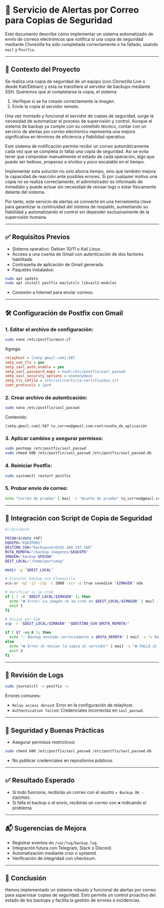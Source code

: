 # 📧 Servicio de Alertas por Correo para Copias de Seguridad

Este documento describe cómo implementar un sistema automatizado de envío de correos electrónicos que notifica si una copia de seguridad mediante Clonezilla ha sido completada correctamente o ha fallado, usando `mail` y `Postfix`.

---

## 🧩 Contexto del Proyecto

Se realiza una copia de seguridad de un equipo (con Clonezilla Live o desde Kali/Debian) y esta se transfiere al servidor de backups mediante SSH. Queremos que al completarse la copia, el sistema:

1. Verifique si se ha creado correctamente la imagen.
2. Envíe la copia al servidor remoto.

Una vez montado y funcional el servidor de copias de seguridad, surge la necesidad de automatizar el proceso de supervisión y control. Aunque el sistema de backup ya cumple con su cometido técnico, contar con un servicio de alertas por correo electrónico representa una mejora significativa en términos de eficiencia y fiabilidad operativa.

Este sistema de notificación permite recibir un correo automáticamente cada vez que se completa (o falla) una copia de seguridad. Así se evita tener que comprobar manualmente el estado de cada operación, algo que puede ser tedioso, propenso a olvidos y poco escalable en el tiempo.

Implementar esta solución no solo ahorra tiempo, sino que también mejora la capacidad de reacción ante posibles errores. Si por cualquier motivo una copia no se realiza correctamente, el administrador es informado de inmediato y puede actuar sin necesidad de revisar logs o estar físicamente delante del sistema.

Por tanto, este servicio de alertas se convierte en una herramienta clave para garantizar la continuidad del sistema de respaldo, aumentando su fiabilidad y automatizando el control sin depender exclusivamente de la supervisión humana.

---

## ✅ Requisitos Previos

- Sistema operativo: Debian 10/11 o Kali Linux.
- Acceso a una cuenta de Gmail con autenticación de dos factores habilitada.
- Contraseña de aplicación de Gmail generada.
- Paquetes instalados:

```bash
sudo apt update
sudo apt install postfix mailutils libsasl2-modules
```

- Conexión a Internet para enviar correos.

---

## 🛠️ Configuración de Postfix con Gmail

### 1. Editar el archivo de configuración:

```bash
sudo nano /etc/postfix/main.cf
```

Agrega:

```ini
relayhost = [smtp.gmail.com]:587
smtp_use_tls = yes
smtp_sasl_auth_enable = yes
smtp_sasl_password_maps = hash:/etc/postfix/sasl_passwd
smtp_sasl_security_options = noanonymous
smtp_tls_CAfile = /etc/ssl/certs/ca-certificates.crt
inet_protocols = ipv4
```

### 2. Crear archivo de autenticación:

```bash
sudo nano /etc/postfix/sasl_passwd
```

Contenido:

```
[smtp.gmail.com]:587 tu_correo@gmail.com:contraseña_de_aplicación
```

### 3. Aplicar cambios y asegurar permisos:

```bash
sudo postmap /etc/postfix/sasl_passwd
sudo chmod 600 /etc/postfix/sasl_passwd /etc/postfix/sasl_passwd.db
```

### 4. Reiniciar Postfix:

```bash
sudo systemctl restart postfix
```

### 5. Probar envío de correo:

```bash
echo "Correo de prueba" | mail -s "Asunto de prueba" tu_correo@gmail.com
```

---

## 🔁 Integración con Script de Copia de Seguridad

```bash
#!/bin/bash

FECHA=$(date +%F)
EQUIPO="EQUIPO01"
DESTINO_SSH="backupuser@192.168.197.168"
RUTA_REMOTA="/backup-imagenes/$EQUIPO"
IMAGEN="backup-$FECHA"
DEST_LOCAL="/home/partimag"

mkdir -p "$DEST_LOCAL"

# Ejecutar backup con Clonezilla
ocs-sr -q2 -j2 -z1p -i 2000 -scr -p true savedisk "$IMAGEN" sda

# Verificar si se creó
if [ ! -d "$DEST_LOCAL/$IMAGEN" ]; then
  echo "❌ Error: La imagen no se creó en $DEST_LOCAL/$IMAGEN" | mail -s "❌ Backup FALLIDO - $EQUIPO" -r tu_correo@gmail.com tu_correo@gmail.com
  exit 1
fi

# Enviar por SSH
scp -r "$DEST_LOCAL/$IMAGEN" "$DESTINO_SSH:$RUTA_REMOTA/"

if [ $? -eq 0 ]; then
  echo "✅ Backup enviado correctamente a $RUTA_REMOTA" | mail -s "✔️ Backup OK - $EQUIPO" -r tu_correo@gmail.com tu_correo@gmail.com
else
  echo "❌ Error al enviar la copia al servidor" | mail -s "❌ FALLO al subir backup - $EQUIPO" -r tu_correo@gmail.com tu_correo@gmail.com
  exit 2
fi
```

---

## 🔎 Revisión de Logs

```bash
sudo journalctl -u postfix -e
```

Errores comunes:
- `Relay access denied`: Error en la configuración de relayhost.
- `Authentication failed`: Credenciales incorrectas en `sasl_passwd`.

---

## 🔐 Seguridad y Buenas Prácticas

- Asegurar permisos restrictivos:
```bash
sudo chmod 600 /etc/postfix/sasl_passwd /etc/postfix/sasl_passwd.db
```

- No publicar credenciales en repositorios públicos.

---

## ✅ Resultado Esperado

- Si todo funciona, recibirás un correo con el asunto `✔️ Backup OK - EQUIPO01`.
- Si falla el backup o el envío, recibirás un correo con `❌` indicando el problema.

---

## 📬 Sugerencias de Mejora

- Registrar eventos en `/var/log/backup.log`.
- Integración futura con Telegram, Slack o Discord.
- Automatización mediante cron o systemd.
- Verificación de integridad con checksum.

---

## 🧾 Conclusión

Hemos implementado un sistema robusto y funcional de alertas por correo para supervisar copias de seguridad. Esto permite un control proactivo del estado de los backups y facilita la gestión de errores o incidencias.

